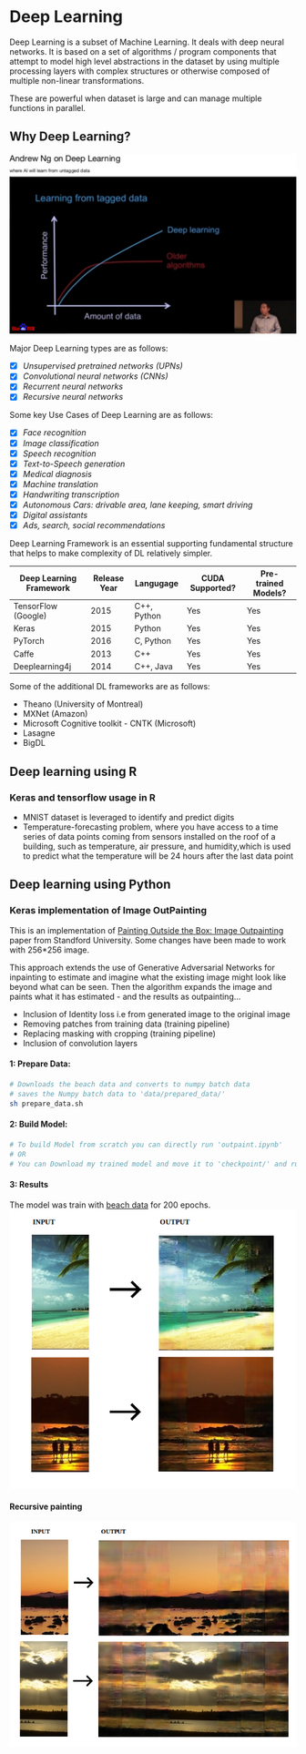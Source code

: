 
# Deep Learning

Deep Learning is a subset of Machine Learning. It deals with deep neural networks. It is based on a set of algorithms / program components that attempt to model high level abstractions in the dataset by using multiple processing layers with complex structures or otherwise composed of multiple non-linear transformations.

These are powerful when dataset is large and can manage multiple functions in parallel.

## Why Deep Learning?
![plot of Why Deep Learning Needed](/WhyDeepLearning.png)

Major Deep Learning types are as follows:

- [X] _Unsupervised pretrained networks (UPNs)_
- [X] _Convolutional neural networks (CNNs)_
- [X] _Recurrent neural networks_
- [X] _Recursive neural networks_

Some key Use Cases of Deep Learning are as follows:

- [X] _Face recognition_
- [X] _Image classification_
- [X] _Speech recognition_
- [X] _Text-to-Speech generation_
- [X] _Medical diagnosis_
- [X] _Machine translation_
- [X] _Handwriting transcription_
- [X] _Autonomous Cars: drivable area, lane keeping, smart driving_
- [X] _Digital assistants_
- [X] _Ads, search, social recommendations_

Deep Learning Framework is an essential supporting fundamental structure that helps to make complexity of DL relatively simpler. 

Deep Learning Framework | Release Year|Langugage  |CUDA Supported?|Pre-trained Models?|
------------------------|-------------|-----------|---------------|-------------------|
TensorFlow (Google)     | 2015        |C++, Python| Yes           | Yes               |
Keras                   | 2015        |Python     | Yes           | Yes               |
PyTorch                 | 2016        |C, Python  | Yes           | Yes               |
Caffe                   | 2013        |C++        | Yes           | Yes               |
Deeplearning4j          | 2014        |C++, Java  | Yes           | Yes               |

Some of the additional DL frameworks are as follows:
* Theano (University of Montreal)
* MXNet (Amazon)
* Microsoft Cognitive toolkit - CNTK (Microsoft)
* Lasagne
* BigDL


## Deep learning using R

### Keras and tensorflow usage in R

* MNIST dataset is leveraged to identify and predict digits
* Temperature-forecasting problem, where you have access to a time series of data points coming from sensors installed on the roof of a building, such as temperature, air pressure, and humidity,which is used to predict what the temperature will be 24 hours after the last data point

## Deep learning using Python

### Keras implementation of Image OutPainting
This is an implementation of [Painting Outside the Box: Image Outpainting](https://cs230.stanford.edu/projects_spring_2018/posters/8265861.pdf) paper from Standford University. Some changes have been made to work with 256*256 image.

This approach extends the use of Generative Adversarial Networks for inpainting to estimate and imagine what the existing image might look like beyond what can be seen. Then the algorithm expands the image and paints what it has estimated - and the results as outpainting...

* Inclusion of Identity loss i.e from generated image to the original image
* Removing patches from training data (training pipeline)
* Replacing masking with cropping (training pipeline)
* Inclusion of convolution layers


#### 1: Prepare Data: 
```sh
# Downloads the beach data and converts to numpy batch data
# saves the Numpy batch data to 'data/prepared_data/'
sh prepare_data.sh
```

#### 2: Build Model: 
```sh
# To build Model from scratch you can directly run 'outpaint.ipynb' 
# OR
# You can Download my trained model and move it to 'checkpoint/' and run it.
```


#### 3: Results
The model was train with [beach data](http://cvcl.mit.edu/scenedatabase/coast.zip)  for 200 epochs.
![Demo](/Image_Outpainting/data/beachdata1.png)

#### Recursive painting
![Demo](/Image_Outpainting/data/beachdata2.png)


